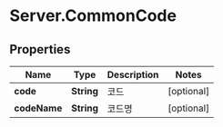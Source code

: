 # Server.CommonCode

## Properties
Name | Type | Description | Notes
------------ | ------------- | ------------- | -------------
**code** | **String** | 코드 | [optional] 
**codeName** | **String** | 코드명 | [optional] 



